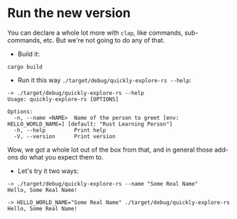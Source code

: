# Run the new version

You can declare a whole lot more with `clap`, like commands, sub-commands, etc. But we're not going to do any of that.

- Build it:

```shell
cargo build
```

- Run it this way `./target/debug/quickly-explore-rs --help`:

```shell
-> ./target/debug/quickly-explore-rs --help
Usage: quickly-explore-rs [OPTIONS]

Options:
  -n, --name <NAME>  Name of the person to greet [env: HELLO_WORLD_NAME=] [default: "Rust Learning Person"]
  -h, --help         Print help
  -V, --version      Print version
```

Wow, we got a whole lot out of the box from that, and in general those add-ons do what you expect them to.

- Let's try it two ways:

```shell
-> ./target/debug/quickly-explore-rs --name "Some Real Name"
Hello, Some Real Name!

-> HELLO_WORLD_NAME="Some Real Name" ./target/debug/quickly-explore-rs
Hello, Some Real Name!
```
